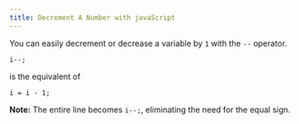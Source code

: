 ```yaml
---
title: Decrement A Number with javaScript
---
```

You can easily decrement or decrease a variable by `1` with the `--` operator.

    i--;

is the equivalent of

    i = i - 1;

**Note:** The entire line becomes `i--;`, eliminating the need for the equal sign.